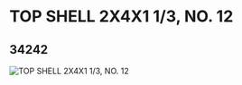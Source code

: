 # TOP SHELL 2X4X1 1/3, NO. 12
## 34242
![TOP SHELL 2X4X1 1/3, NO. 12](https://lc-www-live-s.legocdn.com/media/bricks/5/2/6194283.jpg)
